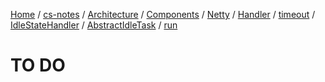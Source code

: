 [Home](https://mengxianbin.github.io) /
[cs-notes](https://mengxianbin.github.io/cs-notes/site) /
[Architecture](https://mengxianbin.github.io/cs-notes/site/Architecture) /
[Components](https://mengxianbin.github.io/cs-notes/site/Architecture/Components) /
[Netty](https://mengxianbin.github.io/cs-notes/site/Architecture/Components/Netty) /
[Handler](https://mengxianbin.github.io/cs-notes/site/Architecture/Components/Netty/Handler) /
[timeout](https://mengxianbin.github.io/cs-notes/site/Architecture/Components/Netty/Handler/timeout) /
[IdleStateHandler](https://mengxianbin.github.io/cs-notes/site/Architecture/Components/Netty/Handler/timeout/IdleStateHandler) /
[AbstractIdleTask](https://mengxianbin.github.io/cs-notes/site/Architecture/Components/Netty/Handler/timeout/IdleStateHandler/AbstractIdleTask) /
[run](https://mengxianbin.github.io/cs-notes/site/Architecture/Components/Netty/Handler/timeout/IdleStateHandler/AbstractIdleTask/run)

# TO DO
